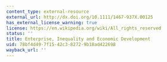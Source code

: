 ```yaml
---
content_type: external-resource
external_url: http://dx.doi.org/10.1111/1467-937X.00125
has_external_license_warning: true
license: https://en.wikipedia.org/wiki/All_rights_reserved
status: ''
title: Enterprise, Inequality and Economic Development
uid: 78bf4d49-7f15-42c3-8272-9b18ad422698
wayback_url: ''
---
```


